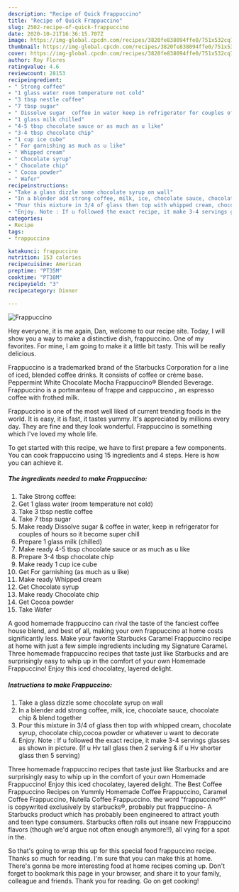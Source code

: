 ```yaml
---
description: "Recipe of Quick Frappuccino"
title: "Recipe of Quick Frappuccino"
slug: 2502-recipe-of-quick-frappuccino
date: 2020-10-21T16:36:15.707Z
image: https://img-global.cpcdn.com/recipes/3820fe838094ffe0/751x532cq70/frappuccino-recipe-main-photo.jpg
thumbnail: https://img-global.cpcdn.com/recipes/3820fe838094ffe0/751x532cq70/frappuccino-recipe-main-photo.jpg
cover: https://img-global.cpcdn.com/recipes/3820fe838094ffe0/751x532cq70/frappuccino-recipe-main-photo.jpg
author: Roy Flores
ratingvalue: 4.6
reviewcount: 28153
recipeingredient:
- " Strong coffee"
- "1 glass water room temperature not cold"
- "3 tbsp nestle coffee"
- "7 tbsp sugar"
- " Dissolve sugar  coffee in water keep in refrigerator for couples of hours so it become super chill"
- "1 glass milk chilled"
- "4-5 tbsp chocolate sauce or as much as u like"
- "3-4 tbsp chocolate chip"
- "1 cup ice cube"
- " For garnishing as much as u like"
- " Whipped cream"
- " Chocolate syrup"
- " Chocolate chip"
- " Cocoa powder"
- " Wafer"
recipeinstructions:
- "Take a glass dizzle some chocolate syrup on wall"
- "In a blender add strong coffee, milk, ice, chocolate sauce, chocolate chip &amp; blend together"
- "Pour this mixture in 3/4 of glass then top with whipped cream, chocolate syrup, chocolate chip,cocoa powder or whatever u want to decorate"
- "Enjoy. Note : If u followed the exact recipe, it make 3-4 servings glasses as shown in picture. (If u Hv tall glass then 2 serving &amp; if u Hv shorter glass then 5 serving)"
categories:
- Recipe
tags:
- frappuccino

katakunci: frappuccino 
nutrition: 153 calories
recipecuisine: American
preptime: "PT35M"
cooktime: "PT38M"
recipeyield: "3"
recipecategory: Dinner

---
```



![Frappuccino](https://img-global.cpcdn.com/recipes/3820fe838094ffe0/751x532cq70/frappuccino-recipe-main-photo.jpg)

Hey everyone, it is me again, Dan, welcome to our recipe site. Today, I will show you a way to make a distinctive dish, frappuccino. One of my favorites. For mine, I am going to make it a little bit tasty. This will be really delicious.

Frappuccino is a trademarked brand of the Starbucks Corporation for a line of iced, blended coffee drinks. It consists of coffee or crème base. Peppermint White Chocolate Mocha Frappuccino® Blended Beverage. Frappuccino is a portmanteau of frappe and cappuccino , an espresso coffee with frothed milk.

Frappuccino is one of the most well liked of current trending foods in the world. It is easy, it is fast, it tastes yummy. It's appreciated by millions every day. They are fine and they look wonderful. Frappuccino is something which I've loved my whole life.


To get started with this recipe, we have to first prepare a few components. You can cook frappuccino using 15 ingredients and 4 steps. Here is how you can achieve it.

<!--inarticleads1-->

##### The ingredients needed to make Frappuccino:

1. Take  Strong coffee:
1. Get 1 glass water (room temperature not cold)
1. Take 3 tbsp nestle coffee
1. Take 7 tbsp sugar
1. Make ready  Dissolve sugar &amp; coffee in water, keep in refrigerator for couples of hours so it become super chill
1. Prepare 1 glass milk (chilled)
1. Make ready 4-5 tbsp chocolate sauce or as much as u like
1. Prepare 3-4 tbsp chocolate chip
1. Make ready 1 cup ice cube
1. Get  For garnishing (as much as u like)
1. Make ready  Whipped cream
1. Get  Chocolate syrup
1. Make ready  Chocolate chip
1. Get  Cocoa powder
1. Take  Wafer


A good homemade frappuccino can rival the taste of the fanciest coffee house blend, and best of all, making your own frappuccino at home costs significantly less. Make your favorite Starbucks Caramel Frappuccino recipe at home with just a few simple ingredients including my Signature Caramel. Three homemade frappuccino recipes that taste just like Starbucks and are surprisingly easy to whip up in the comfort of your own Homemade Frappuccino! Enjoy this iced chocolatey, layered delight. 

<!--inarticleads2-->

##### Instructions to make Frappuccino:

1. Take a glass dizzle some chocolate syrup on wall
1. In a blender add strong coffee, milk, ice, chocolate sauce, chocolate chip &amp; blend together
1. Pour this mixture in 3/4 of glass then top with whipped cream, chocolate syrup, chocolate chip,cocoa powder or whatever u want to decorate
1. Enjoy. Note : If u followed the exact recipe, it make 3-4 servings glasses as shown in picture. (If u Hv tall glass then 2 serving &amp; if u Hv shorter glass then 5 serving)


Three homemade frappuccino recipes that taste just like Starbucks and are surprisingly easy to whip up in the comfort of your own Homemade Frappuccino! Enjoy this iced chocolatey, layered delight. The Best Coffee Frappuccino Recipes on Yummly Homemade Coffee Frappuccino, Caramel Coffee Frappuccino, Nutella Coffee Frappuccino. the word &#34;frappuccino®&#34; is copywrited exclusively by starbucks®, probably put frappuccino- A Starbucks product which has probably been engineered to attract youth and teen type consumers. Starbucks often rolls out insane new Frappuccino flavors (though we&#39;d argue not often enough anymore!!), all vying for a spot in the. 

So that's going to wrap this up for this special food frappuccino recipe. Thanks so much for reading. I'm sure that you can make this at home. There's gonna be more interesting food at home recipes coming up. Don't forget to bookmark this page in your browser, and share it to your family, colleague and friends. Thank you for reading. Go on get cooking!
